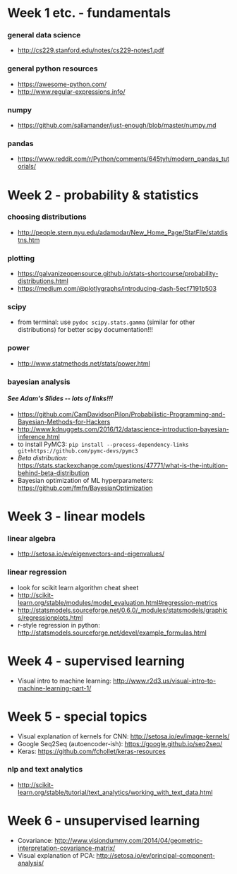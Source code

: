 # Week 1 etc. - fundamentals
### general data science
* http://cs229.stanford.edu/notes/cs229-notes1.pdf

### general python resources
* https://awesome-python.com/
* http://www.regular-expressions.info/

### numpy
* https://github.com/sallamander/just-enough/blob/master/numpy.md

### pandas
* https://www.reddit.com/r/Python/comments/645tyh/modern_pandas_tutorials/

# Week 2 - probability & statistics
### choosing distributions
* http://people.stern.nyu.edu/adamodar/New_Home_Page/StatFile/statdistns.htm

### plotting
* https://galvanizeopensource.github.io/stats-shortcourse/probability-distributions.html
* https://medium.com/@plotlygraphs/introducing-dash-5ecf7191b503

### scipy
* from terminal: use `pydoc scipy.stats.gamma` (similar for other distributions) for better scipy documentation!!!

### power
* http://www.statmethods.net/stats/power.html

### bayesian analysis
#### *See Adam's Slides -- lots of links!!!*
* https://github.com/CamDavidsonPilon/Probabilistic-Programming-and-Bayesian-Methods-for-Hackers
* http://www.kdnuggets.com/2016/12/datascience-introduction-bayesian-inference.html
* to install PyMC3: `pip install --process-dependency-links git+https://github.com/pymc-devs/pymc3`
* *Beta distribution:* https://stats.stackexchange.com/questions/47771/what-is-the-intuition-behind-beta-distribution
* Bayesian optimization of ML hyperparameters: https://github.com/fmfn/BayesianOptimization

# Week 3 - linear models
### linear algebra
* http://setosa.io/ev/eigenvectors-and-eigenvalues/

### linear regression
* look for scikit learn algorithm cheat sheet
* http://scikit-learn.org/stable/modules/model_evaluation.html#regression-metrics
* http://statsmodels.sourceforge.net/0.6.0/_modules/statsmodels/graphics/regressionplots.html
* r-style regression in python: http://statsmodels.sourceforge.net/devel/example_formulas.html

# Week 4 - supervised learning
* Visual intro to machine learning: http://www.r2d3.us/visual-intro-to-machine-learning-part-1/

# Week 5 - special topics
* Visual explanation of kernels for CNN: http://setosa.io/ev/image-kernels/
* Google Seq2Seq (autoencoder-ish): https://google.github.io/seq2seq/
* Keras: https://github.com/fchollet/keras-resources

### nlp and text analytics
* http://scikit-learn.org/stable/tutorial/text_analytics/working_with_text_data.html

# Week 6 - unsupervised learning
* Covariance: http://www.visiondummy.com/2014/04/geometric-interpretation-covariance-matrix/
* Visual explanation of PCA: http://setosa.io/ev/principal-component-analysis/
